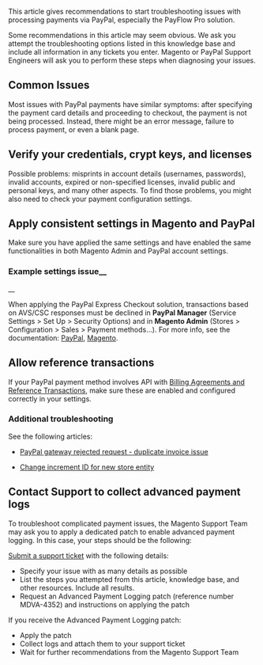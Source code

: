 This article gives recommendations to start troubleshooting issues with processing payments via PayPal, especially the PayFlow Pro solution.

Some recommendations in this article may seem obvious. We ask you attempt the troubleshooting options listed in this knowledge base and include all information in any tickets you enter. Magento or PayPal Support Engineers will ask you to perform these steps when diagnosing your issues.

## Common Issues

Most issues with PayPal payments have similar symptoms: after specifying the payment card details and proceeding to checkout, the payment is not being processed. Instead, there might be an error message, failure to process payment, or even a blank page.

## <span class="wysiwyg-color-green130">Verify your credentials, crypt keys, and licenses</span>

Possible problems: misprints in account details (usernames, passwords), invalid accounts, expired or non-specified licenses, invalid public and personal keys, and many other aspects. To find those problems, you might also need to check your payment configuration settings.

## <span class="wysiwyg-color-green130">Apply consistent settings in Magento and PayPal</span>

Make sure you have applied the same settings and have enabled the same functionalities in both Magento Admin and PayPal account settings.

### Example settings issue__  
__

When applying the PayPal Express Checkout solution, transactions based on AVS/CSC responses must be declined in __PayPal Manager__ (Service Settings &gt; Set Up &gt; Security Options) and in __Magento Admin__ (Stores &gt; Configuration &gt; Sales &gt; Payment methods...). For more info, see the documentation: [PayPal](https://www.paypalobjects.com/en_US/vhelp/paypalmanager_help/setup.htm), [Magento](http://docs.magento.com/m2/ee/user_guide/payment/paypal-express-checkout.html).

## <span class="wysiwyg-color-green130">Allow reference transactions</span>

If your PayPal payment method involves API with [Billing Agreements and Reference Transactions](https://developer.paypal.com/docs/classic/express-checkout/integration-guide/ECReferenceTxns/), make sure these are enabled and configured correctly in your settings.

### <span class="wysiwyg-color-green130">Additional troubleshooting</span>

See the following articles:

<ul><li>
<p class="article-title" title="PayPal gateway rejected request - duplicate invoice issue"><a href="https://support.magento.com/hc/en-us/articles/115002457473">PayPal gateway rejected request - duplicate invoice issue</a></p>
</li><li>
<p class="article-title" title="Change increment ID for new store entity"><a href="https://support.magento.com/hc/en-us/articles/360004002914">Change increment ID for new store entity</a></p>
</li></ul>

## <span class="wysiwyg-color-green130">Contact Support to collect advanced payment logs</span>

To troubleshoot complicated payment issues, the Magento Support Team may ask you to apply a dedicated patch to enable advanced payment logging. In this case, your steps should be the following:

[Submit a support ticket](https://support.magento.com/hc/en-us/articles/360019088251) with the following details:

*   Specify your issue with as many details as possible
*   List the steps you attempted from this article, knowledge base, and other resources. Include all results.
*   Request an Advanced Payment Logging patch (reference number MDVA-4352) and instructions on applying the patch

If you receive the Advanced Payment Logging patch:

*   Apply the patch&nbsp;
*   Collect logs and attach them to your support ticket
*   Wait for further recommendations from the Magento Support Team